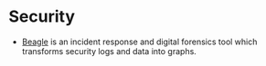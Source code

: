 # Security
* [Beagle](https://github.com/yampelo/beagle) is an incident response and digital forensics tool which transforms security logs and data into graphs. 
